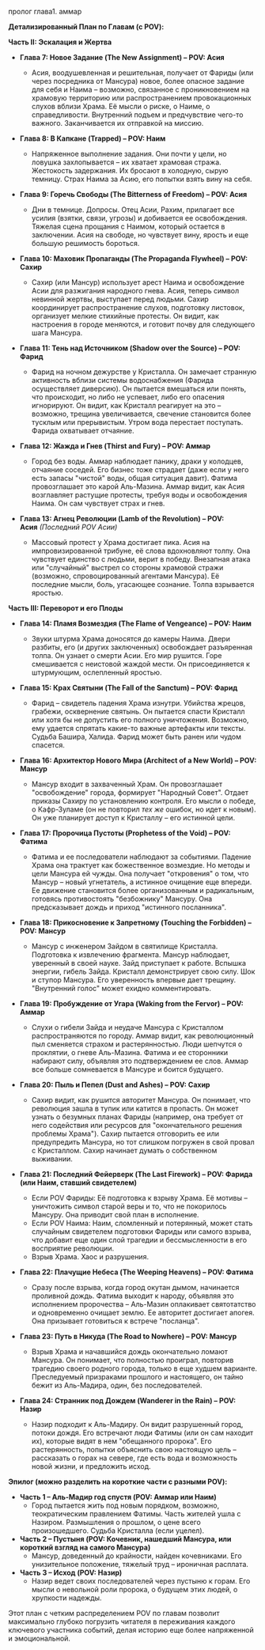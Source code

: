 пролог
глава1. аммар


**Детализированный План по Главам (с POV):**

**Часть II: Эскалация и Жертва**

- **Глава 7: Новое Задание (The New Assignment) – POV: Асия**
    
    - Асия, воодушевленная и решительная, получает от Фариды (или через посредника от Мансура) новое, более опасное задание для себя и Наима – возможно, связанное с проникновением на храмовую территорию или распространением провокационных слухов вблизи Храма. Её мысли о риске, о Наиме, о справедливости. Внутренний подъем и предчувствие чего-то важного. Заканчивается их отправкой на миссию.
- **Глава 8: В Капкане (Trapped) – POV: Наим**
    
    - Напряженное выполнение задания. Они почти у цели, но ловушка захлопывается – их хватает храмовая стража. Жестокость задержания. Их бросают в холодную, сырую темницу. Страх Наима за Асию, его попытки взять вину на себя.
- **Глава 9: Горечь Свободы (The Bitterness of Freedom) – POV: Асия**
    
    - Дни в темнице. Допросы. Отец Асии, Рахим, прилагает все усилия (взятки, связи, угрозы) и добивается ее освобождения. Тяжелая сцена прощания с Наимом, который остается в заключении. Асия на свободе, но чувствует вину, ярость и еще большую решимость бороться.
- **Глава 10: Маховик Пропаганды (The Propaganda Flywheel) – POV: Сахир**
    
    - Сахир (или Мансур) использует арест Наима и освобождение Асии для разжигания народного гнева. Асия, теперь символ невинной жертвы, выступает перед людьми. Сахир координирует распространение слухов, подготовку листовок, организует мелкие стихийные протесты. Он видит, как настроения в городе меняются, и готовит почву для следующего шага Мансура.
- **Глава 11: Тень над Источником (Shadow over the Source) – POV: Фарид**
    
    - Фарид на ночном дежурстве у Кристалла. Он замечает странную активность вблизи системы водоснабжения (Фарида осуществляет диверсию). Он пытается вмешаться или понять, что происходит, но либо не успевает, либо его опасения игнорируют. Он видит, как Кристалл реагирует на это – возможно, трещина увеличивается, свечение становится более тусклым или прерывистым. Утром вода перестает поступать. Фарида охватывает отчаяние.
- **Глава 12: Жажда и Гнев (Thirst and Fury) – POV: Аммар**
    
    - Город без воды. Аммар наблюдает панику, драки у колодцев, отчаяние соседей. Его бизнес тоже страдает (даже если у него есть запасы "чистой" воды, общая ситуация давит). Фатима провозглашает это карой Аль-Мазина. Аммар видит, как Асия возглавляет растущие протесты, требуя воды и освобождения Наима. Он сам чувствует страх и гнев.
- **Глава 13: Агнец Революции (Lamb of the Revolution) – POV: Асия** _(Последний POV Асии)_
    
    - Массовый протест у Храма достигает пика. Асия на импровизированной трибуне, её слова вдохновляют толпу. Она чувствует единство с людьми, верит в победу. Внезапная атака или "случайный" выстрел со стороны храмовой стражи (возможно, спровоцированный агентами Мансура). Её последние мысли, боль, угасающее сознание. Толпа взрывается яростью.

**Часть III: Переворот и его Плоды**

- **Глава 14: Пламя Возмездия (The Flame of Vengeance) – POV: Наим**
    
    - Звуки штурма Храма доносятся до камеры Наима. Двери разбиты, его (и других заключенных) освобождает разъяренная толпа. Он узнает о смерти Асии. Его мир рушится. Горе смешивается с неистовой жаждой мести. Он присоединяется к штурмующим, ослепленный яростью.
- **Глава 15: Крах Святыни (The Fall of the Sanctum) – POV: Фарид**
    
    - Фарид – свидетель падения Храма изнутри. Убийства жрецов, грабежи, осквернение святынь. Он пытается спасти Кристалл или хотя бы не допустить его полного уничтожения. Возможно, ему удается спрятать какие-то важные артефакты или тексты. Судьба Башира, Халида. Фарид может быть ранен или чудом спасется.
- **Глава 16: Архитектор Нового Мира (Architect of a New World) – POV: Мансур**
    
    - Мансур входит в захваченный Храм. Он провозглашает "освобождение" города, формирует "Народный Совет". Отдает приказы Сахиру по установлению контроля. Его мысли о победе, о Кафр-Зуламе (он не повторил _тех же_ ошибок, но идет к новым). Он уже планирует доступ к Кристаллу – его истинной цели.
- **Глава 17: Пророчица Пустоты (Prophetess of the Void) – POV: Фатима**
    
    - Фатима и ее последователи наблюдают за событиями. Падение Храма она трактует как божественное возмездие. Но методы и цели Мансура ей чужды. Она получает "откровения" о том, что Мансур – новый угнетатель, а истинное очищение еще впереди. Ее движение становится более организованным и радикальным, готовясь противостоять "безбожнику" Мансуру. Она предсказывает дождь и приход "истинного посланника".
- **Глава 18: Прикосновение к Запретному (Touching the Forbidden) – POV: Мансур**
    
    - Мансур с инженером Зайдом в святилище Кристалла. Подготовка к извлечению фрагмента. Мансур наблюдает, уверенный в своей науке. Зайд приступает к работе. Вспышка энергии, гибель Зайда. Кристалл демонстрирует свою силу. Шок и ступор Мансура. Его уверенность впервые дает трещину. "Внутренний голос" может ехидно комментировать.
- **Глава 19: Пробуждение от Угара (Waking from the Fervor) – POV: Аммар**
    
    - Слухи о гибели Зайда и неудаче Мансура с Кристаллом распространяются по городу. Аммар видит, как революционный пыл сменяется страхом и растерянностью. Люди шепчутся о проклятии, о гневе Аль-Мазина. Фатима и ее сторонники набирают силу, объявляя это подтверждением ее слов. Аммар все больше сомневается в Мансуре и боится будущего.
- **Глава 20: Пыль и Пепел (Dust and Ashes) – POV: Сахир**
    
    - Сахир видит, как рушится авторитет Мансура. Он понимает, что революция зашла в тупик или катится в пропасть. Он может узнать о безумных планах Фариды (например, она требует от него содействия или ресурсов для "окончательного решения проблемы Храма"). Сахир пытается отговорить ее или предупредить Мансура, но тот слишком погружен в свой провал с Кристаллом. Сахир начинает думать о собственном выживании.
- **Глава 21: Последний Фейерверк (The Last Firework) – POV: Фарида (или Наим, ставший свидетелем)**
    
    - Если POV Фариды: Её подготовка к взрыву Храма. Её мотивы – уничтожить символ старой веры и то, что не покорилось Мансуру. Она приводит свой план в исполнение.
    - Если POV Наима: Наим, сломленный и потерянный, может стать случайным свидетелем подготовки Фариды или самого взрыва, что добавит еще один слой трагедии и бессмысленности в его восприятие революции.
    - Взрыв Храма. Хаос и разрушения.
- **Глава 22: Плачущие Небеса (The Weeping Heavens) – POV: Фатима**
    
    - Сразу после взрыва, когда город окутан дымом, начинается проливной дождь. Фатима выходит к народу, объявляя это исполнением пророчества – Аль-Мазин оплакивает святотатство и одновременно очищает землю. Ее авторитет достигает апогея. Она призывает готовиться к встрече "посланца".
- **Глава 23: Путь в Никуда (The Road to Nowhere) – POV: Мансур**
    
    - Взрыв Храма и начавшийся дождь окончательно ломают Мансура. Он понимает, что полностью проиграл, повторив трагедию своего родного города, только в еще худшем варианте. Преследуемый призраками прошлого и настоящего, он тайно бежит из Аль-Мадира, один, без последователей.
- **Глава 24: Странник под Дождем (Wanderer in the Rain) – POV: Назир**
    
    - Назир подходит к Аль-Мадиру. Он видит разрушенный город, потоки дождя. Его встречают люди Фатимы (или он сам находит их), которые видят в нем "обещанного пророка". Его растерянность, попытки объяснить свою настоящую цель – рассказать о горах на севере, где есть вода и возможность новой жизни, и предложить исход.

**Эпилог (можно разделить на короткие части с разными POV):**

- **Часть 1 – Аль-Мадир год спустя (POV: Аммар или Наим)**
    - Город пытается жить под новым порядком, возможно, теократическим правлением Фатимы. Часть жителей ушла с Назиром. Размышления о прошлом, о цене всего произошедшего. Судьба Кристалла (если уцелел).
- **Часть 2 – Пустыня (POV: Кочевник, нашедший Мансура, или короткий взгляд на самого Мансура)**
    - Мансур, доведенный до крайности, найден кочевниками. Его унизительное положение, тяжелый труд – ироничная расплата.
- **Часть 3 – Исход (POV: Назир)**
    - Назир ведет своих последователей через пустыню к горам. Его мысли о невольной роли пророка, о будущем этих людей, о хрупкости надежды.

Этот план с четким распределением POV по главам позволит максимально глубоко погрузить читателя в переживания каждого ключевого участника событий, делая историю еще более напряженной и эмоциональной.
